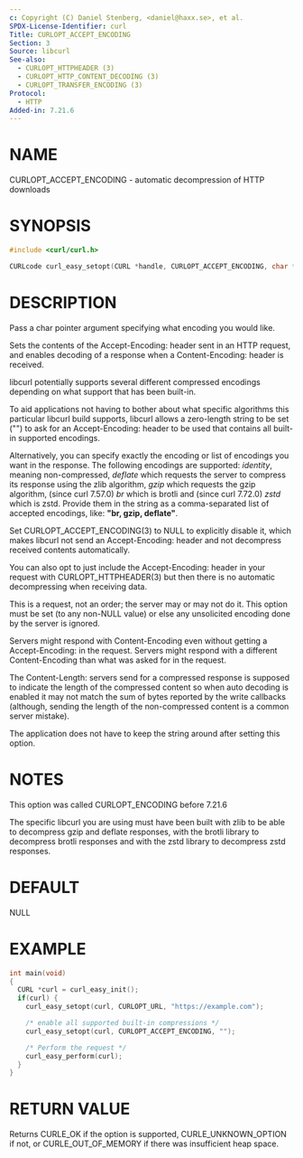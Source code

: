 ```yaml
---
c: Copyright (C) Daniel Stenberg, <daniel@haxx.se>, et al.
SPDX-License-Identifier: curl
Title: CURLOPT_ACCEPT_ENCODING
Section: 3
Source: libcurl
See-also:
  - CURLOPT_HTTPHEADER (3)
  - CURLOPT_HTTP_CONTENT_DECODING (3)
  - CURLOPT_TRANSFER_ENCODING (3)
Protocol:
  - HTTP
Added-in: 7.21.6
---
```


# NAME

CURLOPT_ACCEPT_ENCODING - automatic decompression of HTTP downloads

# SYNOPSIS

~~~c
#include <curl/curl.h>

CURLcode curl_easy_setopt(CURL *handle, CURLOPT_ACCEPT_ENCODING, char *enc);
~~~

# DESCRIPTION

Pass a char pointer argument specifying what encoding you would like.

Sets the contents of the Accept-Encoding: header sent in an HTTP request, and
enables decoding of a response when a Content-Encoding: header is received.

libcurl potentially supports several different compressed encodings depending
on what support that has been built-in.

To aid applications not having to bother about what specific algorithms this
particular libcurl build supports, libcurl allows a zero-length string to be
set ("") to ask for an Accept-Encoding: header to be used that contains all
built-in supported encodings.

Alternatively, you can specify exactly the encoding or list of encodings you
want in the response. The following encodings are supported: *identity*,
meaning non-compressed, *deflate* which requests the server to compress
its response using the zlib algorithm, *gzip* which requests the gzip
algorithm, (since curl 7.57.0) *br* which is brotli and (since curl
7.72.0) *zstd* which is zstd. Provide them in the string as a
comma-separated list of accepted encodings, like: **"br, gzip, deflate"**.

Set CURLOPT_ACCEPT_ENCODING(3) to NULL to explicitly disable it, which
makes libcurl not send an Accept-Encoding: header and not decompress received
contents automatically.

You can also opt to just include the Accept-Encoding: header in your request
with CURLOPT_HTTPHEADER(3) but then there is no automatic decompressing
when receiving data.

This is a request, not an order; the server may or may not do it. This option
must be set (to any non-NULL value) or else any unsolicited encoding done by
the server is ignored.

Servers might respond with Content-Encoding even without getting a
Accept-Encoding: in the request. Servers might respond with a different
Content-Encoding than what was asked for in the request.

The Content-Length: servers send for a compressed response is supposed to
indicate the length of the compressed content so when auto decoding is enabled
it may not match the sum of bytes reported by the write callbacks (although,
sending the length of the non-compressed content is a common server mistake).

The application does not have to keep the string around after setting this
option.

# NOTES

This option was called CURLOPT_ENCODING before 7.21.6

The specific libcurl you are using must have been built with zlib to be able to
decompress gzip and deflate responses, with the brotli library to
decompress brotli responses and with the zstd library to decompress zstd
responses.

# DEFAULT

NULL

# EXAMPLE

~~~c
int main(void)
{
  CURL *curl = curl_easy_init();
  if(curl) {
    curl_easy_setopt(curl, CURLOPT_URL, "https://example.com");

    /* enable all supported built-in compressions */
    curl_easy_setopt(curl, CURLOPT_ACCEPT_ENCODING, "");

    /* Perform the request */
    curl_easy_perform(curl);
  }
}
~~~

# RETURN VALUE

Returns CURLE_OK if the option is supported, CURLE_UNKNOWN_OPTION if not, or
CURLE_OUT_OF_MEMORY if there was insufficient heap space.
